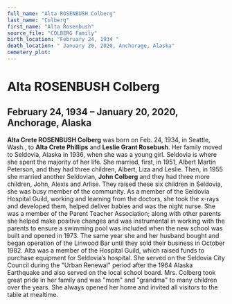 ```yaml
---
full_name: "Alta ROSENBUSH Colberg"
last_name: "Colberg"
first_name: "Alta Rosenbush"
source_file: "COLBERG Family"
birth_location: "February 24, 1934 "
death_location: " January 20, 2020, Anchorage, Alaska"
cemetery_plot: 
---
```

# Alta ROSENBUSH Colberg

## February 24, 1934 – January 20, 2020, Anchorage, Alaska

**Alta Crete ROSENBUSH Colberg** was born on Feb. 24, 1934, in Seattle,
Wash., to **Alta Crete Phillips** and **Leslie Grant Rosebush**. Her
family moved to Seldovia, Alaska in 1936, when she was a young girl.
Seldovia is where she spent the majority of her life. She married,
first, in 1951, Albert Martin Peterson, and they had three children,
Albert, Liza and Leslie. Then, in 1955 she married another Seldovian,
**John Colberg** and they had three more children, John, Alexis and
Arlise. They raised these six children in Seldovia, she was busy member
of the community. As a member of the Seldovia Hospital Guild, working
and learning from the doctors, she took the x-rays and developed them,
helped deliver babies and was the night nurse. She was a member of the
Parent Teacher Association; along with other parents she helped make
positive changes and was instrumental in working with the parents to
ensure a swimming pool was included when the new school was built and
opened in 1973. The same year she and her husband bought and began
operation of the Linwood Bar until they sold their business in October
1982. Alta was a member of the Hospital Guild, which raised funds to
purchase equipment for Seldovia’s hospital. She served on the Seldovia
City Council during the "Urban Renewal" period after the 1964 Alaska
Earthquake and also served on the local school board. Mrs. Colberg took
great pride in her family and was "mom" and "grandma" to many children
over the years. She always opened her home and invited all visitors to
the table at mealtime.
